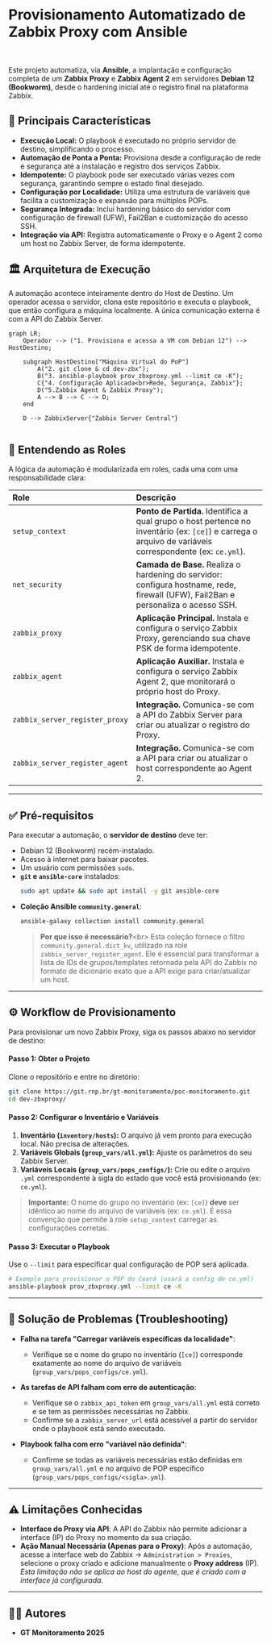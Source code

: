 
# Provisionamento Automatizado de Zabbix Proxy com Ansible

  

Este projeto automatiza, via **Ansible**, a implantação e configuração completa de um **Zabbix Proxy** e **Zabbix Agent 2** em servidores **Debian 12 (Bookworm)**, desde o hardening inicial até o registro final na plataforma Zabbix.

## 📌 Principais Características

  - **Execução Local:** O playbook é executado no próprio servidor de destino, simplificando o processo.
  - **Automação de Ponta a Ponta:** Provisiona desde a configuração de rede e segurança até a instalação e registro dos serviços Zabbix.
  - **Idempotente:** O playbook pode ser executado várias vezes com segurança, garantindo sempre o estado final desejado.
  - **Configuração por Localidade:** Utiliza uma estrutura de variáveis que facilita a customização e expansão para múltiplos POPs.
  - **Segurança Integrada:** Inclui hardening básico do servidor com configuração de firewall (UFW), Fail2Ban e customização do acesso SSH.
  - **Integração via API:** Registra automaticamente o Proxy e o Agent 2 como um host no Zabbix Server, de forma idempotente.

## 🏛️ Arquitetura de Execução

A automação acontece inteiramente dentro do Host de Destino. Um operador acessa o servidor, clona este repositório e executa o playbook, que então configura a máquina localmente. A única comunicação externa é com a API do Zabbix Server.

```mermaid
graph LR;
    Operador --> ("1. Provisiona e acessa a VM com Debian 12") --> HostDestino;

    subgraph HostDestino["Máquina Virtual do PoP"]
        A("2. git clone & cd dev-zbx");
        B("3. ansible-playbook prov_zbxproxy.yml --limit ce -K");
        C{"4. Configuração Aplicada<br>Rede, Segurança, Zabbix"};
        D("5.Zabbix Agent & Zabbix Proxy");
        A --> B --> C --> D;
    end
    
    D --> ZabbixServer{"Zabbix Server Central"} 
    
```

## 📜 Entendendo as Roles

A lógica da automação é modularizada em roles, cada uma com uma responsabilidade clara:

| Role | Descrição |
| :--- | :--- |
| `setup_context` | **Ponto de Partida.** Identifica a qual grupo o host pertence no inventário (ex: `[ce]`) e carrega o arquivo de variáveis correspondente (ex: `ce.yml`). |
| `net_security` | **Camada de Base.** Realiza o hardening do servidor: configura hostname, rede, firewall (UFW), Fail2Ban e personaliza o acesso SSH. |
| `zabbix_proxy` | **Aplicação Principal.** Instala e configura o serviço Zabbix Proxy, gerenciando sua chave PSK de forma idempotente. |
| `zabbix_agent` | **Aplicação Auxiliar.** Instala e configura o serviço Zabbix Agent 2, que monitorará o próprio host do Proxy. |
| `zabbix_server_register_proxy`| **Integração.** Comunica-se com a API do Zabbix Server para criar ou atualizar o registro do Proxy. |
| `zabbix_server_register_agent`| **Integração.** Comunica-se com a API para criar ou atualizar o host correspondente ao Agent 2. |

-----

## ✅ Pré-requisitos

Para executar a automação, o **servidor de destino** deve ter:

  - Debian 12 (Bookworm) recém-instalado.
  - Acesso à internet para baixar pacotes.
  - Um usuário com permissões `sudo`.
  - **`git` e `ansible-core`** instalados:
    ```bash
    sudo apt update && sudo apt install -y git ansible-core
    ```
  - **Coleção Ansible `community.general`**:
    ```bash
    ansible-galaxy collection install community.general
    ```
    > **Por que isso é necessário?**\<br\>
    > Esta coleção fornece o filtro `community.general.dict_kv`, utilizado na role `zabbix_server_register_agent`. Ele é essencial para transformar a lista de IDs de grupos/templates retornada pela API do Zabbix no formato de dicionário exato que a API exige para criar/atualizar um host.

-----

## ⚙️ Workflow de Provisionamento

Para provisionar um novo Zabbix Proxy, siga os passos abaixo no servidor de destino:

#### Passo 1: Obter o Projeto

Clone o repositório e entre no diretório:

```bash
git clone https://git.rnp.br/gt-monitoramento/poc-monitoramento.git
cd dev-zbxproxy/
```

#### Passo 2: Configurar o Inventário e Variáveis

1.  **Inventário (`inventory/hosts`):** O arquivo já vem pronto para execução local. Não precisa de alterações.
2.  **Variáveis Globais (`group_vars/all.yml`):** Ajuste os parâmetros do seu Zabbix Server.
3.  **Variáveis Locais (`group_vars/pops_configs/`):** Crie ou edite o arquivo `.yml` correspondente à sigla do estado que você está provisionando (ex: `ce.yml`).

> **Importante:** O nome do grupo no inventário (ex: `[ce]`) **deve** ser idêntico ao nome do arquivo de variáveis (ex: `ce.yml`). É essa convenção que permite à role `setup_context` carregar as configurações corretas.

#### Passo 3: Executar o Playbook

Use o `--limit` para especificar qual configuração de POP será aplicada.

```bash
# Exemplo para provisionar o POP do Ceará (usará a config de ce.yml)
ansible-playbook prov_zbxproxy.yml --limit ce -K
```

-----

## 🤔 Solução de Problemas (Troubleshooting)

  - **Falha na tarefa "Carregar variáveis específicas da localidade"**:

      - Verifique se o nome do grupo no inventário (`[ce]`) corresponde exatamente ao nome do arquivo de variáveis (`group_vars/pops_configs/ce.yml`).

  - **As tarefas de API falham com erro de autenticação**:

      - Verifique se o `zabbix_api_token` em `group_vars/all.yml` está correto e se tem as permissões necessárias no Zabbix.
      - Confirme se a `zabbix_server_url` está acessível a partir do servidor onde o playbook está sendo executado.

  - **Playbook falha com erro "variável não definida"**:

      - Confirme se todas as variáveis necessárias estão definidas em `group_vars/all.yml` e no arquivo de POP específico (`group_vars/pops_configs/<sigla>.yml`).

-----

## ⚠️ Limitações Conhecidas

  - **Interface do Proxy via API**: A API do Zabbix não permite adicionar a interface (IP) do Proxy no momento da sua criação.
  - **Ação Manual Necessária (Apenas para o Proxy)**: Após a automação, acesse a interface web do Zabbix → `Administration > Proxies`, selecione o proxy criado e adicione manualmente o **Proxy address** (IP). *Esta limitação não se aplica ao host do agente, que é criado com a interface já configurada.*

-----

## 👨‍💻 Autores

  - **GT Monitoramento 2025**